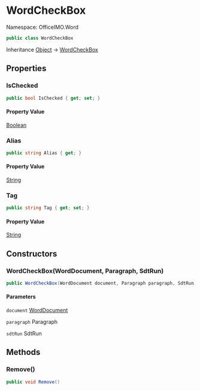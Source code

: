 # WordCheckBox

Namespace: OfficeIMO.Word

```csharp
public class WordCheckBox
```

Inheritance [Object](https://docs.microsoft.com/en-us/dotnet/api/system.object) → [WordCheckBox](./officeimo.word.wordcheckbox.md)

## Properties

### **IsChecked**

```csharp
public bool IsChecked { get; set; }
```

#### Property Value

[Boolean](https://docs.microsoft.com/en-us/dotnet/api/system.boolean)<br>

### **Alias**

```csharp
public string Alias { get; }
```

#### Property Value

[String](https://docs.microsoft.com/en-us/dotnet/api/system.string)<br>

### **Tag**

```csharp
public string Tag { get; set; }
```

#### Property Value

[String](https://docs.microsoft.com/en-us/dotnet/api/system.string)<br>

## Constructors

### **WordCheckBox(WordDocument, Paragraph, SdtRun)**

```csharp
public WordCheckBox(WordDocument document, Paragraph paragraph, SdtRun sdtRun)
```

#### Parameters

`document` [WordDocument](./officeimo.word.worddocument.md)<br>

`paragraph` Paragraph<br>

`sdtRun` SdtRun<br>

## Methods

### **Remove()**

```csharp
public void Remove()
```

